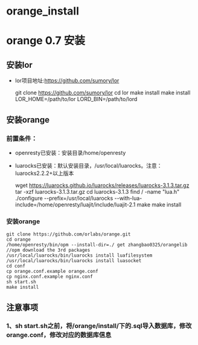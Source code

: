 # orange_install
# orange 0.7 安装

## 安装lor
* lor项目地址:https://github.com/sumory/lor

    git clone https://github.com/sumory/lor
    cd lor
    make install
    make install LOR_HOME=/path/to/lor LORD_BIN=/path/to/lord

## 安装orange
### 前置条件：
* openresty已安装：安装目录/home/openresty
* luarocks已安装：默认安装目录，/usr/local/luarocks。注意：luarocks2.2.2+以上版本

    wget https://luarocks.github.io/luarocks/releases/luarocks-3.1.3.tar.gz
    tar -xzf luarocks-3.1.3.tar.gz
    cd luarocks-3.1.3
    find / -name "lua.h"
    ./configure --prefix=/usr/local/luarocks --with-lua-include=/home/openresty/luajit/include/luajit-2.1
    make
    make install

### 安装orange
    git clone https://github.com/orlabs/orange.git
    cd orange
    /home/openresty/bin/opm --install-dir=./ get zhangbao0325/orangelib    //opm download the 3rd packages
    /usr/local/luarocks/bin/luarocks install luafilesystem
    /usr/local/luarocks/bin/luarocks install luasocket
    cd conf
    cp orange.conf.example orange.conf
    cp nginx.conf.example nginx.conf
    sh start.sh
    make install

## 注意事项
### 1、sh start.sh之前，将/orange/install/下的.sql导入数据库，修改orange.conf，修改对应的数据库信息
